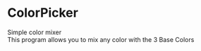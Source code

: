 # ColorPicker
Simple color mixer<br>
This program allows you to mix any color with the 3 Base Colors
